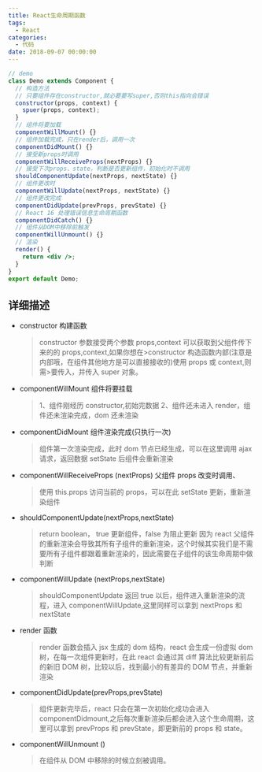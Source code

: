 ```yaml
---
title: React生命周期函数
tags:
  - React
categories:
  - 代码
date: 2018-09-07 00:00:00
---
```

```jsx
// demo
class Demo extends Component {
  // 构造方法
  // 只要组件存在constructor,就必要要写super,否则this指向会错误
  constructor(props, context) {
    spuer(props, context);
  }
  // 组件将要加载
  componentWillMount() {}
  // 组件加载完成，只在render后，调用一次
  componentDidMount() {}
  // 接受新props时调用
  componentWillReceiveProps(nextProps) {}
  // 接受下次props、state，判断是否更新组件，初始化时不调用
  shouldComponentUpdate(nextProps, nextState) {}
  // 组件更改时
  componentWillUpdate(nextProps, nextState) {}
  // 组件更改完成
  componentDidUpdate(prevProps, prevState) {}
  // React 16 处理错误信息生命周期函数
  componentDidCatch() {}
  // 组件从DOM中移除前触发
  componentWillUnmount() {}
  // 渲染
  render() {
    return <div />;
  }
}
export default Demo;
```

## 详细描述

- constructor 构建函数

  > constructor 参数接受两个参数 props,context 可以获取到父组件传下来的的 props,context,如果你想在>constructor 构造函数内部(注意是内部哦，在组件其他地方是可以直接接收的)使用 props 或 context,则需>要传入，并传入 super 对象。

- componentWillMount 组件将要挂载
  > 1、组件刚经历 constructor,初始完数据
  > 2、组件还未进入 render，组件还未渲染完成，dom 还未渲染
- componentDidMount 组件渲染完成(只执行一次)

  > 组件第一次渲染完成，此时 dom 节点已经生成，可以在这里调用 ajax 请求，返回数据 setState 后组件会重新渲染

- componentWillReceiveProps (nextProps) 父组件 props 改变时调用、

  > 使用 this.props 访问当前的 props，可以在此 setState 更新，重新渲染组件

- shouldComponentUpdate(nextProps,nextState)

  > return boolean， true 更新组件，false 为阻止更新
  > 因为 react 父组件的重新渲染会导致其所有子组件的重新渲染，这个时候其实我们是不需要所有子组件都跟着重新渲染的，因此需要在子组件的该生命周期中做判断

- componentWillUpdate (nextProps,nextState)

  > shouldComponentUpdate 返回 true 以后，组件进入重新渲染的流程，进入 componentWillUpdate,这里同样可以拿到 nextProps 和 nextState

- render 函数

  > render 函数会插入 jsx 生成的 dom 结构，react 会生成一份虚拟 dom 树，在每一次组件更新时，在此 react 会通过其 diff 算法比较更新前后的新旧 DOM 树，比较以后，找到最小的有差异的 DOM 节点，并重新渲染

- componentDidUpdate(prevProps,prevState)

  > 组件更新完毕后，react 只会在第一次初始化成功会进入 componentDidmount,之后每次重新渲染后都会进入这个生命周期，这里可以拿到 prevProps 和 prevState，即更新前的 props 和 state。

- componentWillUnmount ()
  > 在组件从 DOM 中移除的时候立刻被调用。